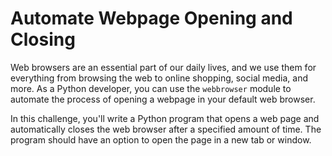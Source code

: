 # Automate Webpage Opening and Closing

Web browsers are an essential part of our daily lives, and we use them for everything from browsing the web to online shopping, social media, and more. As a Python developer, you can use the `webbrowser` module to automate the process of opening a webpage in your default web browser.

In this challenge, you'll write a Python program that opens a web page and automatically closes the web browser after a specified amount of time. The program should have an option to open the page in a new tab or window.
